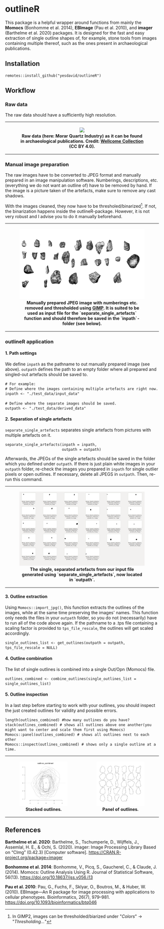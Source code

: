 # outlineR

This package is a helpful wrapper around functions from mainly the __Momocs__ (Bonhomme et al. 2014), __EBImage__ (Pau et al. 2010), and __imager__ (Barthelme et al. 2020) packages. It is designed for the fast and easy extraction of single outline shapes of, for example, stone tools from images containing multiple thereof, such as the ones present in archaeological publications.


## Installation   

``` 
remotes::install_github("yesdavid/outlineR")
```

## Workflow

### Raw data

The raw data should have a sufficiently high resolution.

<table style="width:100%">
<tr>
<th>
<figure>
<img src="https://iiif.wellcomecollection.org/image/M0010930.jpg/full/full/0/default.jpg"/>
<figcaption>
Raw data (here: Morar Quartz Industry) as it can be found in archaeological publications. Credit: 
<a href="https://wellcomecollection.org/works/th7egtfj">Wellcome Collection</a> (CC BY 4.0).
</figcaption>
</figure>
</th>
<tr>
</table>

### Manual image preparation

The raw images have to be converted to JPEG format and manually prepared in an image manipulation software. Numberings, descriptions, etc. (everything we do not want an outline of) have to be removed by hand. If the image is a picture taken of the artefacts, make sure to remove any cast shadows. 

With the images cleaned, they now have to be thresholed/binarized[^1]. If not, the binarization happens inside the outlineR-package. However, it is not very robust and I advise you to do it manually beforehand.

[^1]: In GIMP2, images can be thresholded/biarized under "_Colors_" -> "_Thresholding..._"

<table style="width:100%">
<tr>
<th>
<figure>
<img src="./test_data/input_data/Morar_Quartz_Industry_Wellcome_Collection_clean.jpeg"/>
<figcaption>
Manually prepared JPEG image with numberings etc. removed and thresholded using <a href="https://www.gimp.org/">GIMP</a>. It is suited to be used as input file for the `separate_single_artefacts` function and should therefore be saved in the `inpath`-folder (see below).
</figcaption>
</figure>
</th>
<tr>
</table>

### outlineR application

#### 1. Path settings

We define `inpath` as the pathname to out manually prepared image (see above). `outpath` defines the path to an empty folder where all prepared and singled-out artefacts should be saved to.
```
# For example:
# Define where the images containing multiple artefacts are right now.
inpath <- "./test_data/input_data" 

# Define where the separate images should be saved.
outpath <- "./test_data/derived_data" 
```

#### 2. Separation of single artefacts

`separate_single_artefacts` separates single artefacts from pictures with multiple artefacts on it.

```
separate_single_artefacts(inpath = inpath, 
                          outpath = outpath)
```

Afterwards, the JPEGs of the single artefacts should be saved in the folder which you defined under `outpath`. If there is just plain white images in your `outpath` folder, re-check the images you prepared in `inpath` for single outlier pixels or open outlines. If necessary, delete all JPEGS in `outpath`. Then, re-run this command.

<table style="width:100%">
<tr>
<th>
<figure>
<img src="./test_data/screenshot_derived_data.png"/>
<figcaption>
The single, separated artefacts from our input file generated using `separate_single_artefacts`, now located in `outpath`.
</figcaption>
</figure>
</th>
<tr>
</table>


####  3. Outline extraction

Using `Momocs::import_jpg()`, this function extracts the outlines of the images, while at the same time preserving the images' names. This function only needs the files in your `outpath` folder, so you do not (necessarily) have to run all of the code above again. If the pathname to a .tps file containing a scaling factor is provided to `tps_file_rescale`, the outlines will get scaled accordingly.

```
single_outlines_list <- get_outlines(outpath = outpath, tps_file_rescale = NULL)
```

####  4. Outline combination

The list of single outlines is combined into a single Out/Opn (Momocs) file.
``` 
outlines_combined <- combine_outlines(single_outlines_list = single_outlines_list)
```

#### 5. Outline inspection

In a last step before starting to work with your outlines, you should inspect the just created outlines for validity and possible errors.
```
length(outlines_combined) #how many outlines do you have?
stack(outlines_combined) # shows all outlines above one another(you might want to center and scale them first using Momocs)
Momocs::panel(outlines_combined) # shows all outlines next to each other
Momocs::inspect(outlines_combined) # shows only a single outline at a time. 
```

<table style="width:100%">
<tr>
<th>
<figure>
<img src="./test_data/stack_outlines_combined.jpeg"/>
<figcaption>
Stacked outlines.
</figcaption>
</figure>

</th>
<th>
<figure>
<img src="./test_data/panel_outlines_combined.jpeg" />
<figcaption>
Panel of outlines.
</figcaption>
</figure>
</th>
<tr>
</table>

## References

__Barthelme et al. 2020__: Barthelme, S., Tschumperle, D., Wijffels, J., Assemlal, H. E., & Ochi, S. (2020). imager: Image Processing Library Based on “CImg” (0.42.3) [Computer software]. https://CRAN.R-project.org/package=imager

__Bonhomme et al. 2014__: Bonhomme, V., Picq, S., Gaucherel, C., & Claude, J. (2014). Momocs: Outline Analysis Using R. Journal of Statistical Software, 56(13). https://doi.org/10.18637/jss.v056.i13

__Pau et al. 2010__: Pau, G., Fuchs, F., Sklyar, O., Boutros, M., & Huber, W. (2010). EBImage—An R package for image processing with applications to cellular phenotypes. Bioinformatics, 26(7), 979–981. https://doi.org/10.1093/bioinformatics/btq046





